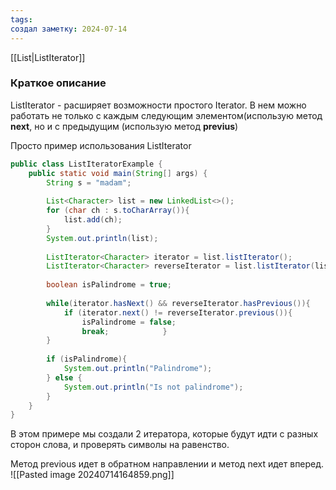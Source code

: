 ```yaml
---
tags: 
создал заметку: 2024-07-14
---
```

[[List|ListIterator]]

### Краткое описание
ListIterator - расширяет возможности простого Iterator. В нем можно работать не только с каждым следующим элементом(использую метод **next**, но и с предыдущим (использую метод **previus**)


Просто пример использования ListIterator
```Java
public class ListIteratorExample {  
    public static void main(String[] args) {  
        String s = "madam";  
  
        List<Character> list = new LinkedList<>();  
        for (char ch : s.toCharArray()){  
            list.add(ch);  
        }  
        System.out.println(list);  
  
        ListIterator<Character> iterator = list.listIterator();  
        ListIterator<Character> reverseIterator = list.listIterator(list.size());  
		
        boolean isPalindrome = true;  
  
        while(iterator.hasNext() && reverseIterator.hasPrevious()){  
            if (iterator.next() != reverseIterator.previous()){  
                isPalindrome = false;  
                break;            }  
        }  
  
        if (isPalindrome){  
            System.out.println("Palindrome");  
        } else {  
            System.out.println("Is not palindrome");  
        }  
    }  
}
```

В этом примере мы создали 2 итератора, которые будут идти с разных сторон слова, и проверять символы на равенство. 

Метод previous идет в обратном направлении и метод next идет вперед.
![[Pasted image 20240714164859.png]]


